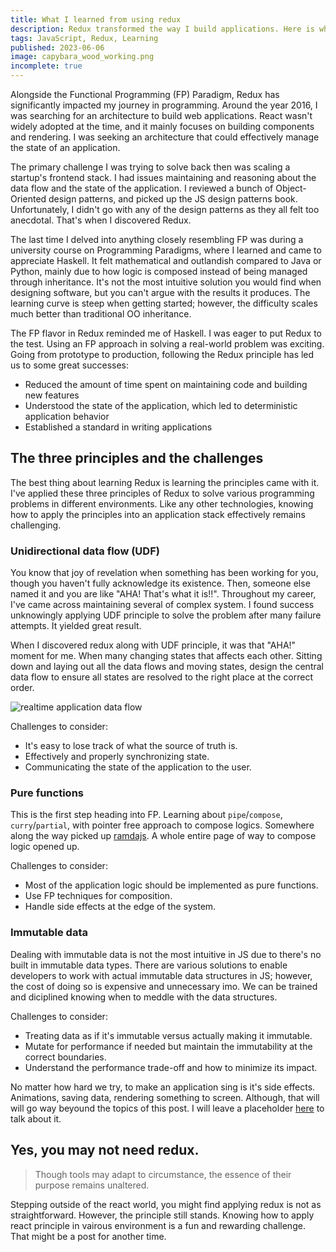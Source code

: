 ```yaml
---
title: What I learned from using redux
description: Redux transformed the way I build applications. Here is what I learned after using it for several years, and also why I think you don't need it.
tags: JavaScript, Redux, Learning
published: 2023-06-06
image: capybara_wood_working.png
incomplete: true
---
```


Alongside the Functional Programming (FP) Paradigm, Redux has significantly impacted my journey in programming. Around the year 2016, I was searching for an architecture to build web applications. React wasn't widely adopted at the time, and it mainly focuses on building components and rendering. I was seeking an architecture that could effectively manage the state of an application.

The primary challenge I was trying to solve back then was scaling a startup's frontend stack. I had issues maintaining and reasoning about the data flow and the state of the application. I reviewed a bunch of Object-Oriented design patterns, and picked up the JS design patterns book. Unfortunately, I didn't go with any of the design patterns as they all felt too anecdotal. That's when I discovered Redux.

The last time I delved into anything closely resembling FP was during a university course on Programming Paradigms, where I learned and came to appreciate Haskell. It felt mathematical and outlandish compared to Java or Python, mainly due to how logic is composed instead of being managed through inheritance. It's not the most intuitive solution you would find when designing software, but you can't argue with the results it produces. The learning curve is steep when getting started; however, the difficulty scales much better than traditional OO inheritance.

The FP flavor in Redux reminded me of Haskell. I was eager to put Redux to the test. Using an FP approach in solving a real-world problem was exciting. Going from prototype to production, following the Redux principle has led us to some great successes:

- Reduced the amount of time spent on maintaining code and building new features
- Understood the state of the application, which led to deterministic application behavior
- Established a standard in writing applications

## The three principles and the challenges

The best thing about learning Redux is learning the principles came with it. I've applied these three principles of Redux to solve various programming problems in different environments. Like any other technologies, knowing how to apply the principles into an application stack effectively remains challenging.

### Unidirectional data flow (UDF)

You know that joy of revelation when something has been working for you, though you haven't fully acknowledge its existence. Then, someone else named it and you are like "AHA! That's what it is!!". Throughout my career, I've came across maintaining several of complex system. I found success unknowingly applying UDF principle to solve the problem after many failure attempts. It yielded great result.

When I discovered redux along with UDF principle, it was that "AHA!" moment for me. When many changing states that affects each other. Sitting down and laying out all the data flows and moving states, design the central data flow to ensure all states are resolved to the right place at the correct order.

![realtime application data flow](/static/img/posts/realtime-application-data-flow.png)

Challenges to consider:

- It's easy to lose track of what the source of truth is.
- Effectively and properly synchronizing state.
- Communicating the state of the application to the user.

### Pure functions

This is the first step heading into FP. Learning about `pipe`/`compose`, `curry`/`partial`, with pointer free approach to compose logics. Somewhere along the way picked up [ramdajs](https://ramdajs.com/). A whole entire page of way to compose logic opened up.

Challenges to consider:

- Most of the application logic should be implemented as pure functions.
- Use FP techniques for composition.
- Handle side effects at the edge of the system.

### Immutable data

Dealing with immutable data is not the most intuitive in JS due to there's no built in immutable data types. There are various solutions to enable developers to work with actual immutable data structures in JS; however, the cost of doing so is expensive and unnecessary imo. We can be trained and diciplined knowing when to meddle with the data structures.

Challenges to consider:

- Treating data as if it's immutable versus actually making it immutable.
- Mutate for performance if needed but maintain the immutability at the correct boundaries.
- Understand the performance trade-off and how to minimize its impact.

No matter how hard we try, to make an application sing is it's side effects. Animations, saving data, rendering something to screen. Although, that will will go way beyound the topics of this post. I will leave a placeholder [here](/post/sideeffects) to talk about it.

## Yes, you may not need redux.

> Though tools may adapt to circumstance, the essence of their purpose remains unaltered.

Stepping outside of the react world, you might find applying redux is not as straightforward. However, the principle still stands. Knowing how to apply react principle in vairous environment is a fun and rewarding challenge. That might be a post for another time.
